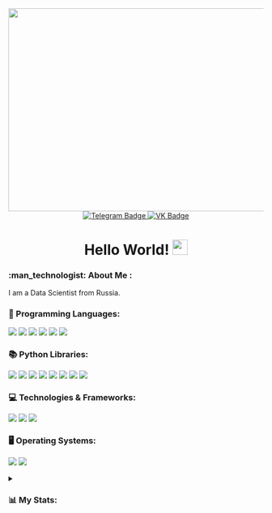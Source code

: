 <div id="header" align="center">
  <img src="https://media.giphy.com/media/bGgsc5mWoryfgKBx1u/giphy.gif" width="600" height="400"/>
  <div id="badges">
    <a href="https://web.telegram.org/a/">
      <img src="https://img.shields.io/badge/Telegram-blue?style=for-the-badge&logo=Telegram&logoColor=white" alt="Telegram Badge"/>
    </a>
    <a href="https://vk.com/nekon93">
      <img src="https://img.shields.io/badge/VK-blue?style=for-the-badge&logo=VK&logoColor=white" alt="VK Badge"/>
    </a>
  </div>
  <div id="greeting">
    <h1>
      Hello World!
      <img src="https://media.giphy.com/media/hvRJCLFzcasrR4ia7z/giphy.gif" width="30px"/>
    </h1>
  </div>
</div>
<div align="left">
  <h3> :man_technologist: About Me :</h3>
  <p>I am a Data Scientist from Russia.</p>
</div>
<div>
  <h3>🔭 Programming Languages:</h3>
  <p>
    <img src="https://img.shields.io/badge/Python-ffffff?style=for-the-badge&logo=python&logoColor=yellow&color=black" />
    <img src="https://img.shields.io/badge/JavaScript-ffffff?style=for-the-badge&logo=javascript&logoColor=yellow&color=black" />
    <img src="https://img.shields.io/badge/C++-ffffff?style=for-the-badge&logo=c%2B%2B&logoColor=blue&color=black" />
    <img src="https://img.shields.io/badge/C%23-ffffff?style=for-the-badge&logo=c-sharp&logoColor=blue&color=black" />
    <img src="https://img.shields.io/badge/SQL-ffffff?style=for-the-badge&logo=generic&logoColor=blue&color=black" />
    <img src="https://img.shields.io/badge/R-ffffff?style=for-the-badge&logo=r&logoColor=blue&color=black" />
  </p>
</div>
<div>
  <h3>📚 Python Libraries:</h3>
  <p>
    <img src="https://img.shields.io/badge/Pandas-ffffff?style=for-the-badge&logo=pandas&logoColor=blue&color=black" />
    <img src="https://img.shields.io/badge/Numpy-ffffff?style=for-the-badge&logo=numpy&logoColor=blue&color=black" />
    <img src="https://img.shields.io/badge/Scipy-ffffff?style=for-the-badge&logo=scipy&logoColor=blue&color=black" />
    <img src="https://img.shields.io/badge/Matplotlib-ffffff?style=for-the-badge&logo=generic&logoColor=blue&color=black" />
    <img src="https://img.shields.io/badge/Seaborn-ffffff?style=for-the-badge&logo=generic&logoColor=blue&color=black" />
    <img src="https://img.shields.io/badge/Scikit_learn-ffffff?style=for-the-badge&logo=scikit-learn&logoColor=blue&color=black" />
    <img src="https://img.shields.io/badge/Pytorch-ffffff?style=for-the-badge&logo=pytorch&logoColor=blue&color=black" />
    <img src="https://img.shields.io/badge/TensorFlow-ffffff?style=for-the-badge&logo=tensorflow&logoColor=blue&color=black" />
  </p>
</div>
<div>
  <h3>💻 Technologies & Frameworks:</h3>
  <p>
    <img src="https://img.shields.io/badge/Docker-ffffff?style=for-the-badge&logo=docker&logoColor=blue&color=black" />
    <img src="https://img.shields.io/badge/Apache_Airflow-ffffff?style=for-the-badge&logo=apache-airflow&logoColor=blue&color=black" />
    <img src="https://img.shields.io/badge/React-ffffff?style=for-the-badge&logo=react&logoColor=blue&color=black" />
  </p>
</div>
<div>
  <h3>🖥️ Operating Systems:</h3>
  <p>
    <img src="https://img.shields.io/badge/Windows-ffffff?style=for-the-badge&logo=windows&logoColor=blue&color=black" />
    <img src="https://img.shields.io/badge/Linux-ffffff?style=for-the-badge&logo=linux&logoColor=blue&color=black" />
  </p>
</div>
<details>
  <summary>
    <h3>📊 My Stats:</h3>
  </summary>
  <div align="center">
    <a href="https://github.com/NeKonnnn">
      <img align="center" src="https://github-readme-stats.vercel.app/api?username=NeKonnnn&show_icons=true&theme=merko" />
    </a>
    <a href="https://github.com/NeKonnnn">
      <img align="center" src="https://github-readme-streak-stats.herokuapp.com/?user=NeKonnnn&theme=merko" alt="NeKonnnn" />
    </a>
    <a href="https://github.com/NeKonnnn">
      <img src="https://github-readme-stats.vercel.app/api/top-langs/?username=NeKonnnn&theme=merko&layout=donut" alt="Languages" />
    </a>
  </div>
</details>
<div id="visitor-count" align="center">
  <img src="https://komarev.com/ghpvc/?username=NeKonnnn&style=plastic&color=brightgreen" alt=""/>
</div>
